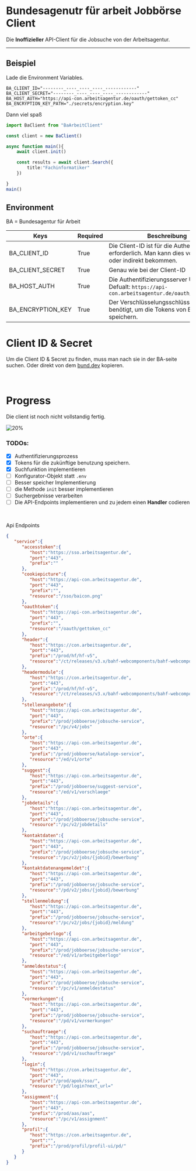 # Bundesagenutr für arbeit Jobbörse Client
Die **Inoffizieller** API-Client für die Jobsuche von der Arbeitsagentur.

---
## **Beispiel**
Lade die Environment Variables.
```.env
BA_CLIENT_ID="--------_----_----_----_------------"
BA_CLIENT_SECRET="--------_----_----_----_------------"
BA_HOST_AUTH="https://api-con.arbeitsagentur.de/oauth/gettoken_cc"
BA_ENCRYPTION_KEY_PATH="./secrets/encryption.key"
```

Dann viel spaß

```typescript
import BaClient from "BaArbeitClient"

const client = new BaClient()

async function main(){
    await client.init()

    const results = await client.Search({
        title:"Fachinformatiker"
    }) 

}
main()
```

## Environment
BA = Bundesagentur für Arbeit 

| Keys              | Required | Beschreibung                                                                                                  |
| ----------------- | -------- | ------------------------------------------------------------------------------------------------------------- |
| BA_CLIENT_ID      | True     | Die Client-ID ist für die Authentifizierung erforderlich. Man kann dies vom BA direkt oder indirekt bekommen. |
| BA_CLIENT_SECRET  | True     | Genau wie bei der Client-ID                                                                                   |
| BA_HOST_AUTH      | True     | Die Authentifizierungsserver URL. <br> Defualt:  `https://api-con.arbeitsagentur.de/oauth/gettoken_cc`        |
| BA_ENCRYPTION_KEY | True     | Der Verschlüsselungsschlüssel wird benötigt, um die Tokens von BA sicher zu speichern.                        |


# Client ID & Secret 
Um die Client ID & Secret zu finden, muss man nach sie in der BA-seite suchen. Oder direkt von dem [bund.dev](https://jobsuche.api.bund.dev/) kopieren.

<br>

# Progress
Die client ist noch nicht vollstandig fertig. 

![20%](https://progress-bar.dev/20)

### TODOs:

- [x] Authentifizierungsprozess
- [x] Tokens für die zukünftige benutzung speichern.
- [x] Suchfunktion implementieren
- [ ] Konfigurator-Objekt statt `.env`
- [ ] Besser speicher Implementierung
- [ ] die Methode `init` besser implementieren
- [ ] Suchergebnisse verarbeiten
- [ ] Die API-Endpoints implementieren und zu jedem einen **Handler** codieren
 <br>

Api Endpoints

```json
{
   "service":{
      "accesstoken":{
         "host":"https://sso.arbeitsagentur.de",
         "port":"443",
         "prefix":""
      },
      "cookiepicture":{
         "host":"https://api-con.arbeitsagentur.de",
         "port":"443",
         "prefix":"",
         "resource":"/sso/baicon.png"
      },
      "oauthtoken":{
         "host":"https://api-con.arbeitsagentur.de",
         "port":"443",
         "prefix":"",
         "resource":"/oauth/gettoken_cc"
      },
      "header":{
         "host":"https://con.arbeitsagentur.de",
         "port":"443",
         "prefix":"/prod/hf/hf-v5",
         "resource":"/ct/releases/v3.x/bahf-webcomponents/bahf-webcomponents.js"
      },
      "headermodule":{
         "host":"https://con.arbeitsagentur.de",
         "port":"443",
         "prefix":"/prod/hf/hf-v5",
         "resource":"/ct/releases/v3.x/bahf-webcomponents/bahf-webcomponents.esm.js"
      },
      "stellenangebote":{
         "host":"https://api-con.arbeitsagentur.de",
         "port":"443",
         "prefix":"/prod/jobboerse/jobsuche-service",
         "resource":"/pc/v4/jobs"
      },
      "orte":{
         "host":"https://api-con.arbeitsagentur.de",
         "port":"443",
         "prefix":"/prod/jobboerse/kataloge-service",
         "resource":"/ed/v1/orte"
      },
      "suggest":{
         "host":"https://api-con.arbeitsagentur.de",
         "port":"443",
         "prefix":"/prod/jobboerse/suggest-service",
         "resource":"/ed/v1/vorschlaege"
      },
      "jobdetails":{
         "host":"https://api-con.arbeitsagentur.de",
         "port":"443",
         "prefix":"/prod/jobboerse/jobsuche-service",
         "resource":"/pc/v2/jobdetails"
      },
      "kontaktdaten":{
         "host":"https://api-con.arbeitsagentur.de",
         "port":"443",
         "prefix":"/prod/jobboerse/jobsuche-service",
         "resource":"/pc/v2/jobs/{jobid}/bewerbung"
      },
      "kontaktdatenangemeldet":{
         "host":"https://api-con.arbeitsagentur.de",
         "port":"443",
         "prefix":"/prod/jobboerse/jobsuche-service",
         "resource":"/pd/v2/jobs/{jobid}/bewerbung"
      },
      "stellenmeldung":{
         "host":"https://api-con.arbeitsagentur.de",
         "port":"443",
         "prefix":"/prod/jobboerse/jobsuche-service",
         "resource":"/pc/v2/jobs/{jobid}/meldung"
      },
      "arbeitgeberlogo":{
         "host":"https://api-con.arbeitsagentur.de",
         "port":"443",
         "prefix":"/prod/jobboerse/jobsuche-service",
         "resource":"/ed/v1/arbeitgeberlogo"
      },
      "anmeldestatus":{
         "host":"https://api-con.arbeitsagentur.de",
         "port":"443",
         "prefix":"/prod/jobboerse/jobsuche-service",
         "resource":"/pc/v1/anmeldestatus"
      },
      "vormerkungen":{
         "host":"https://api-con.arbeitsagentur.de",
         "port":"443",
         "prefix":"/prod/jobboerse/jobsuche-service",
         "resource":"/pd/v1/vormerkungen"
      },
      "suchauftraege":{
         "host":"https://api-con.arbeitsagentur.de",
         "port":"443",
         "prefix":"/prod/jobboerse/jobsuche-service",
         "resource":"/pd/v1/suchauftraege"
      },
      "login":{
         "host":"https://con.arbeitsagentur.de",
         "port":"443",
         "prefix":"/prod/apok/sso/",
         "resource":"/pd/login?next_url="
      },
      "assignment":{
         "host":"https://api-con.arbeitsagentur.de",
         "port":"443",
         "prefix":"/prod/aas/aas",
         "resource":"/pc/v1/assignment"
      },
      "profil":{
         "host":"https://con.arbeitsagentur.de",
         "port":"",
         "prefix":"/prod/profil/profil-ui/pd/"
      }
   }
}
```

